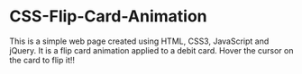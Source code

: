 # CSS-Flip-Card-Animation
This is a simple web page created using HTML, CSS3, JavaScript and jQuery. It is a flip card animation applied to a debit card. 
Hover the cursor on the card to flip it!!

